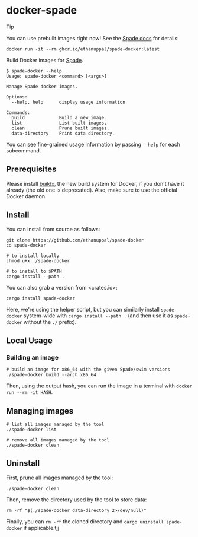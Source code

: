 # docker-spade

> [!TIP]
> You can use prebuilt images right now! See the [Spade docs](https://docs.spade-lang.org/installation.html) for details:
>
> ```shell
> docker run -it --rm ghcr.io/ethanuppal/spade-docker:latest
> ```

Build Docker images for [Spade](https://spade-lang.org).

```
$ spade-docker --help
Usage: spade-docker <command> [<args>]

Manage Spade docker images.

Options:
  --help, help      display usage information

Commands:
  build             Build a new image.
  list              List built images.
  clean             Prune built images.
  data-directory    Print data directory.
```

You can see fine-grained usage information by passing `--help` for each subcommand.

## Prerequisites

Please install [buildx](https://github.com/docker/buildx), the new build system
for Docker, if you don't have it already (the old one is deprecated). Also, make
sure to use the official Docker daemon.

## Install

You can install from source as follows:

```
git clone https://github.com/ethanuppal/spade-docker
cd spade-docker

# to install locally
chmod u+x ./spade-docker

# to install to $PATH
cargo install --path .
```

You can also grab a version from <crates.io>:

```
cargo install spade-docker
```

Here, we're using the helper script, but you can similarly install
`spade-docker` system-wide with `cargo install --path .` (and then use it as
`spade-docker` without the `./` prefix).

## Local Usage

### Building an image

```
# build an image for x86_64 with the given Spade/swim versions
./spade-docker build --arch x86_64
```

Then, using the output hash, you can run the image in a terminal with `docker run --rm -it HASH`.

## Managing images

```
# list all images managed by the tool
./spade-docker list

# remove all images managed by the tool
./spade-docker clean
```

## Uninstall

First, prune all images managed by the tool:
```
./spade-docker clean
```

Then, remove the directory used by the tool to store data:
```
rm -rf "$(./spade-docker data-directory 2>/dev/null)"
```

Finally, you can `rm -rf` the cloned directory and `cargo uninstall spade-docker` if applicable.tjj 
